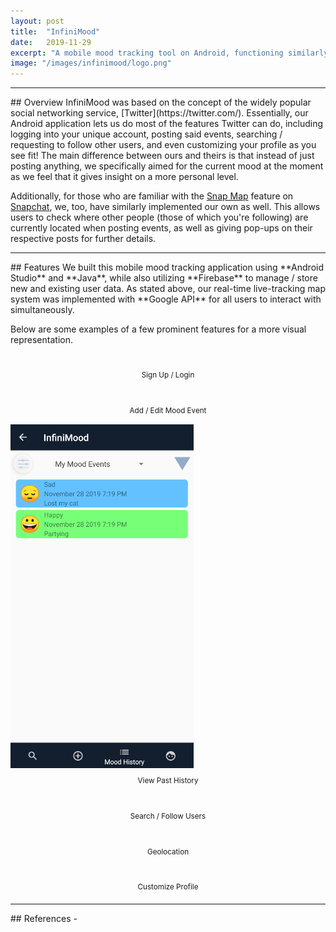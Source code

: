 ```yaml
---
layout: post
title:  "InfiniMood"
date:   2019-11-29
excerpt: "A mobile mood tracking tool on Android, functioning similarly to Twitter."
image: "/images/infinimood/logo.png"
---
```

<hr />
## Overview
InfiniMood was based on the concept of the widely popular social networking service, [Twitter](https://twitter.com/). Essentially, our Android application lets us do most of the features Twitter can do, including logging into your unique account, posting said events, searching / requesting to follow other users, and even customizing your profile as you see fit! The main difference between ours and theirs is that instead of just posting anything, we specifically aimed for the current mood at the moment as we feel that it gives insight on a more personal level. 

Additionally, for those who are familiar with the [Snap Map](https://map.snapchat.com/) feature on [Snapchat](https://www.snapchat.com/), we, too, have similarly implemented our own as well. This allows users to check where other people (those of which you're following) are currently located when posting events, as well as giving pop-ups on their respective posts for further details. 
<hr />
## Features
We built this mobile mood tracking application using **Android Studio** and **Java**, while also utilizing **Firebase** to manage / store new and existing user data. As stated above, our real-time live-tracking map system was implemented with **Google API** for all users to interact with simultaneously. 

Below are some examples of a few prominent features for a more visual representation.
<div class="box alt">
		<div class="row 50% uniform">
			<div class="4u"><span class="image fit"><img src="{{ "/images/infinimood/login.png" | absolute_url }}" alt="" /><figcaption class="caption" style="text-align:center; display:table; max-width:60%; margin: 10px auto;"><sup>Sign Up / Login</sup></figcaption></span></div>
			<div class="4u"><span class="image fit"><img src="{{ "/images/infinimood/add.png" | absolute_url }}" alt="" /><figcaption class="caption" style="text-align:center; display:table; max-width:60%; margin: 10px auto;"><sup>Add / Edit Mood Event</sup></figcaption></span></div>
			<div class="4u$"><span class="image fit"><img src="/images/infinimood/history.png" alt="" /><figcaption class="caption" style="text-align:center; display:table; max-width:60%; margin: 10px auto;"><sup>View Past History</sup></figcaption></span></div>
			<!-- Break -->
			<div class="4u"><span class="image fit"><img src="{{ "/images/infinimood/follow.png" | absolute_url }}" alt="" /><figcaption class="caption" style="text-align:center; display:table; max-width:60%; margin: 10px auto;"><sup>Search / Follow Users</sup></figcaption></span></div>
			<div class="4u"><span class="image fit"><img src="{{ "/images/infinimood/map.png" | absolute_url }}" alt="" /><figcaption class="caption" style="text-align:center; display:table; max-width:60%; margin: 10px auto;"><sup>Geolocation</sup></figcaption></span></div>
			<div class="4u$"><span class="image fit"><img src="{{ "/images/infinimood/profile.png" | absolute_url }}" alt="" /><figcaption class="caption" style="text-align:center; display:table; max-width:60%; margin: 10px auto;"><sup>Customize Profile</sup></figcaption></span></div>
		</div>
</div>
<hr />
## References
- <https://github.com/CMPUT301F19T05/InfiniMood>
